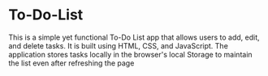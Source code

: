 # To-Do-List
This is a simple yet functional To-Do List app that allows users to add, edit, and delete tasks. It is built using HTML, CSS, and JavaScript. The application stores tasks locally in the browser's local Storage to maintain the list even after refreshing the page

